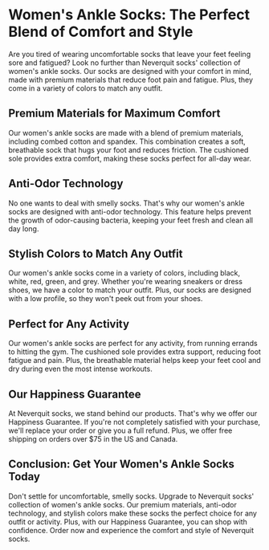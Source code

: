 # Women's Ankle Socks: The Perfect Blend of Comfort and Style

Are you tired of wearing uncomfortable socks that leave your feet feeling sore and fatigued? Look no further than Neverquit socks' collection of women's ankle socks. Our socks are designed with your comfort in mind, made with premium materials that reduce foot pain and fatigue. Plus, they come in a variety of colors to match any outfit.

## Premium Materials for Maximum Comfort

Our women's ankle socks are made with a blend of premium materials, including combed cotton and spandex. This combination creates a soft, breathable sock that hugs your foot and reduces friction. The cushioned sole provides extra comfort, making these socks perfect for all-day wear.

## Anti-Odor Technology

No one wants to deal with smelly socks. That's why our women's ankle socks are designed with anti-odor technology. This feature helps prevent the growth of odor-causing bacteria, keeping your feet fresh and clean all day long.

## Stylish Colors to Match Any Outfit

Our women's ankle socks come in a variety of colors, including black, white, red, green, and grey. Whether you're wearing sneakers or dress shoes, we have a color to match your outfit. Plus, our socks are designed with a low profile, so they won't peek out from your shoes.

## Perfect for Any Activity

Our women's ankle socks are perfect for any activity, from running errands to hitting the gym. The cushioned sole provides extra support, reducing foot fatigue and pain. Plus, the breathable material helps keep your feet cool and dry during even the most intense workouts.

## Our Happiness Guarantee

At Neverquit socks, we stand behind our products. That's why we offer our Happiness Guarantee. If you're not completely satisfied with your purchase, we'll replace your order or give you a full refund. Plus, we offer free shipping on orders over $75 in the US and Canada.

## Conclusion: Get Your Women's Ankle Socks Today

Don't settle for uncomfortable, smelly socks. Upgrade to Neverquit socks' collection of women's ankle socks. Our premium materials, anti-odor technology, and stylish colors make these socks the perfect choice for any outfit or activity. Plus, with our Happiness Guarantee, you can shop with confidence. Order now and experience the comfort and style of Neverquit socks.